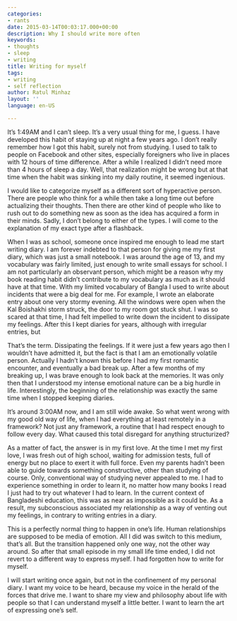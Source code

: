 ```yaml
---
categories:
- rants
date: 2015-03-14T00:03:17.000+00:00
description: Why I should write more often
keywords:
- thoughts
- sleep
- writing
title: Writing for myself
tags:
- writing
- self reflection
author: Ratul Minhaz
layout: ''
language: en-US

---
```

It’s 1:49AM and I can’t sleep. It’s a very usual thing for me, I guess. I have
developed this habit of staying up at night a few years ago. I don’t really
remember how I got this habit, surely not from studying. I used to talk to
people on Facebook and other sites, especially foreigners who live in places
with 12 hours of time difference. After a while I realized I didn’t need more
than 4 hours of sleep a day. Well, that realization might be wrong but at that
time when the habit was sinking into my daily routine, it seemed ingenious.


I would like to categorize myself as a different sort of hyperactive person.
There are people who think for a while then take a long time out before
actualizing their thoughts. Then there are other kind of people who like to rush
out to do something new as soon as the idea has acquired a form in their minds.
Sadly, I don’t belong to either of the types. I will come to the explanation of
my exact type after a flashback.

When I was as school, someone once inspired me enough to lead me start writing
diary. I am forever indebted to that person for giving me my first diary, which
was just a small notebook. I was around the age of 13, and my vocabulary was
fairly limited, just enough to write small essays for school. I am not
particularly an observant person, which might be a reason why my book reading
habit didn’t contribute to my vocabulary as much as it should have at that time.
With my limited vocabulary of Bangla I used to write about incidents that were a
big deal for me. For example, I wrote an elaborate entry about one very stormy
evening. All the windows were open when the Kal Boishakhi storm struck, the door
to my room got stuck shut. I was so scared at that time, I had felt impelled to
write down the incident to dissipate my feelings. After this I kept diaries for
years, although with irregular entries, but

That’s the term. Dissipating the feelings. If it were just a few years ago then
I wouldn’t have admitted it, but the fact is that I am an emotionally volatile
person. Actually I hadn’t known this before I had my first romantic encounter,
and eventually a bad break up. After a few months of my breaking up, I was brave
enough to look back at the memories. It was only then that I understood my
intense emotional nature can be a big hurdle in life. Interestingly, the
beginning of the relationship was exactly the same time when I stopped keeping
diaries.

It’s around 3:00AM now, and I am still wide awake. So what went wrong with my
good old way of life, when I had everything at least remotely in a framework?
Not just any framework, a routine that I had respect enough to follow every day.
What caused this total disregard for anything structurized?

As a matter of fact, the answer is in my first love. At the time I met my first
love, I was fresh out of high school, waiting for admission tests, full of
energy but no place to exert it with full force. Even my parents hadn’t been
able to guide towards something constructive, other than studying of course.
Only, conventional way of studying never appealed to me. I had to experience
something in order to learn it, no matter how many books I read I just had to
try out whatever I had to learn. In the current context of Bangladeshi
education, this was as near as impossible as it could be. As a result, my
subconscious associated my relationship as a way of venting out my feelings, in
contrary to writing entries in a diary.

This is a perfectly normal thing to happen in one’s life. Human relationships
are supposed to be media of emotion. All I did was switch to this medium, that’s
all. But the transition happened only one way, not the other way around. So
after that small episode in my small life time ended, I did not revert to a
different way to express myself. I had forgotten how to write for myself.

I will start writing once again, but not in the confinement of my personal
diary. I want my voice to be heard, because my voice in the herald of the forces
that drive me. I want to share my view and philosophy about life with people so
that I can understand myself a little better. I want to learn the art of
expressing one’s self.